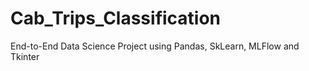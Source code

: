 # Cab_Trips_Classification
End-to-End Data Science Project using Pandas, SkLearn, MLFlow and Tkinter
